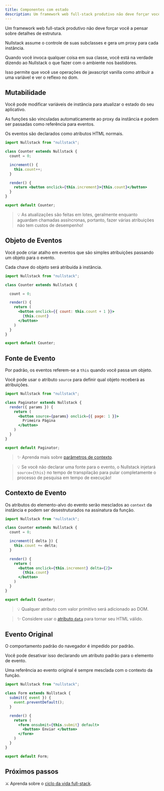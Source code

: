 ```yaml
---
title: Componentes com estado
description: Um framework web full-stack produtivo não deve forçar você a pensar sobre detalhes de estrutura
---
```


Um framework web full-stack produtivo não deve forçar você a pensar sobre detalhes de estrutura.

Nullstack assume o controle de suas subclasses e gera um proxy para cada instância.

Quando você invoca qualquer coisa em sua classe, você está na verdade dizendo ao Nullstack o que fazer com o ambiente nos bastidores.

Isso permite que você use operações de javascript vanilla como atribuir a uma variável e ver o reflexo no dom.

## Mutabilidade

Você pode modificar variáveis ​​de instância para atualizar o estado do seu aplicativo.

As funções são vinculadas automaticamente ao proxy da instância e podem ser passadas como referência para eventos.

Os eventos são declarados como atributos HTML normais.

```jsx
import Nullstack from "nullstack";

class Counter extends Nullstack {
  count = 0;

  increment() {
    this.count++;
  }

  render() {
    return <button onclick={this.increment}>{this.count}</button>
  }
}

export default Counter;
```

> 💡 As atualizações são feitas em lotes, geralmente enquanto aguardam chamadas assíncronas, portanto, fazer várias atribuições não tem custos de desempenho!

## Objeto de Eventos

Você pode criar atalho em eventos que são simples atribuições passando um objeto para o evento.

Cada chave do objeto será atribuída à instância.

```jsx
import Nullstack from "nullstack";

class Counter extends Nullstack {

  count = 0;

  render() {
    return (
      <button onclick={{ count: this.count + 1 }}>
        {this.count}
      </button>
    )
  }
}

export default Counter;
```

## Fonte de Evento

Por padrão, os eventos referem-se a `this` quando você passa um objeto.

Você pode usar o atributo `source` para definir qual objeto receberá as atribuições.

```jsx
import Nullstack from "nullstack";

class Paginator extends Nullstack {
  render({ params }) {
    return (
      <button source={params} onclick={{ page: 1 }}>
        Primeira Página
      </button>
    )
  }
}

export default Paginator;
```

> ✨ Aprenda mais sobre [parâmetros de contexto](/pt-br/rotas-e-parametros).

> 💡 Se você não declarar uma fonte para o evento, o Nullstack injetará `source={this}` no tempo de transpilação para pular completamente o processo de pesquisa em tempo de execução!

## Contexto de Evento

Os atributos do elemento-alvo do evento serão mesclados ao `context` da instância e podem ser desestruturados na assinatura da função.

```jsx
import Nullstack from "nullstack";

class Counter extends Nullstack {
  count = 0;

  increment({ delta }) {
    this.count += delta;
  }

  render() {
    return (
      <button onclick={this.increment} delta={2}>
        {this.count}
      </button>
    )
  }
}

export default Counter;
```

> 💡 Qualquer atributo com valor primitivo será adicionado ao DOM.

> ✨ Considere usar o [atributo `data`](/pt-br/contexto-data) para tornar seu HTML válido.

## Evento Original

O comportamento padrão do navegador é impedido por padrão.

Você pode desativar isso declarando um atributo padrão para o elemento de evento.

Uma referência ao evento original é sempre mesclada com o contexto da função.

```jsx
import Nullstack from "nullstack";

class Form extends Nullstack {
  submit({ event }) {
    event.preventDefault();
  }

  render() {
    return (
      <form onsubmit={this.submit} default>
        <button> Enviar </button>
      </form>
    )
  }
}

export default Form;
```

## Próximos passos

⚔ Aprenda sobre o [ciclo da vida full-stack](/pt-br/ciclo-de-vida-full-stack).
